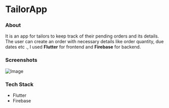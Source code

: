 # **TailorApp**
### About
It is an app for tailors to keep track of their pending orders and its details. The user can create an order with necessary details like order quantity, due dates etc .,  I used **Flutter** for frontend and **Firebase** for backend. 

### Screenshots
![Image](https://ibb.co/D8trGwF)

### Tech Stack
* Flutter
* Firebase
